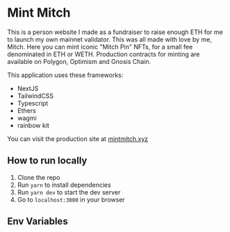 # Mint Mitch

This is a person website I made as a fundraiser to raise enough ETH for me to launch my own mainnet validator. This was all made with love by me, Mitch. Here you can mint iconic "Mitch Pin" NFTs, for a small fee denominated in ETH or WETH. Production contracts for minting are available on Polygon, Optimism and Gnosis Chain.

This application uses these frameworks:
- NextJS
- TailwindCSS
- Typescript
- Ethers
- wagmi
- rainbow kit

You can visit the production site at [mintmitch.xyz](https://mintmitch.xyz)


## How to run locally

1. Clone the repo
2. Run `yarn` to install dependencies
3. Run `yarn dev` to start the dev server
4. Go to `localhost:3000` in your browser


## Env Variables
